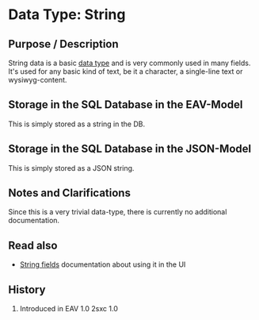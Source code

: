 # Data Type: String

## Purpose / Description
String data is a basic [data type](data-types) and is very commonly used in many fields. It's used for any basic kind of text, be it a character, a single-line text or wysiwyg-content. 

## Storage in the SQL Database in the EAV-Model
This is simply stored as a string in the DB.

## Storage in the SQL Database in the JSON-Model
This is simply stored as a JSON string.

## Notes and Clarifications
Since this is a very trivial data-type, there is currently no additional documentation. 

## Read also

* [String fields](ui-field-string) documentation about using it in the UI

## History
1. Introduced in EAV 1.0 2sxc 1.0